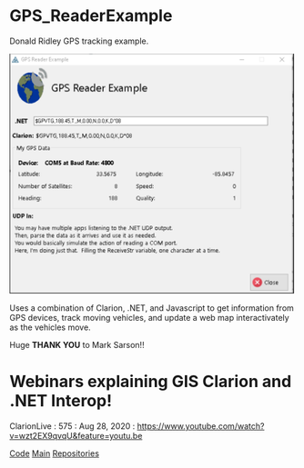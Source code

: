# GPS_ReaderExample

Donald Ridley GPS tracking example.

<img src="https://github.com/RobertArtigas/GPS_ReaderExample/blob/contents-edits/20200808_GPSREADER_01.png" width=500/>

Uses a combination of Clarion, .NET, and Javascript to get information from GPS devices, track 
 moving vehicles, and update a web map interactivately as the vehicles move. 

Huge **THANK YOU** to Mark Sarson!!
 
# Webinars explaining GIS Clarion and .NET Interop!

ClarionLive : 575 : Aug 28, 2020 : https://www.youtube.com/watch?v=wzt2EX9qvqU&feature=youtu.be


<!-- [Wiki](https://github.com/RobertArtigas/GPS_ReaderExample/Wiku) --> 
[Code](https://github.com/RobertArtigas/GPS_ReaderExample) 
[Main](https://github.com/RobertArtigas) 
[Repositories](https://github.com/RobertArtigas?tab=repositories)



